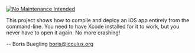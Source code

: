 [![No Maintenance Intended](http://unmaintained.tech/badge.svg)](http://unmaintained.tech/)

This project shows how to compile and deploy an iOS app entirely from
the command-line. You need to have Xcode installed for it to work, but
you never have to open it again. No more crashing!

--
Boris Buegling <boris@icculus.org>

